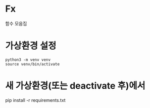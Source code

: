 # Fx
함수 모음집
# 가상환경 설정
    python3 -m venv venv
    source venv/bin/activate
# 새 가상환경(또는 deactivate 후)에서
pip install -r requirements.txt
